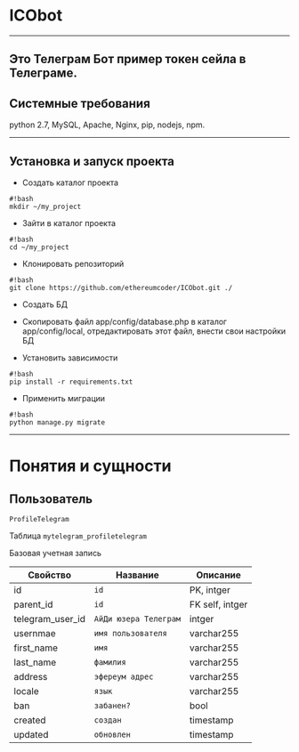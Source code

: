 # ICObot
---
Это Телеграм Бот пример токен сейла в Телеграме. 
---

## Системные требования

python 2.7, MySQL, Apache, Nginx, pip, nodejs, npm.

---

## Установка и запуск проекта
* Создать каталог проекта
```
#!bash
mkdir ~/my_project 
```
* Зайти в каталог проекта
```
#!bash
cd ~/my_project 
```
* Клонировать репозиторий
```
#!bash
git clone https://github.com/ethereumcoder/ICObot.git ./
```
* Создать БД
* Скопировать файл app/config/database.php в каталог app/config/local, отредактировать этот файл, внести свои настройки БД

* Установить зависимости
```
#!bash
pip install -r requirements.txt
```
* Применить миграции
```
#!bash
python manage.py migrate
```
---
# Понятия и сущности

## __Пользователь__

`ProfileTelegram`

Таблица `mytelegram_profiletelegram`

Базовая учетная запись

|Свойство|Название|Описание|
|---|---|---|
|id|`id`|PK, intger|
|parent_id|`id`|FK self, intger|
|telegram_user_id|`АйДи юзера Телеграм`|intger|
|usernmae|`имя пользователя`|varchar255|
|first_name|`имя`|varchar255|
|last_name|`фамилия`|varchar255|
|address|`эфереум адрес`|varchar255|
|locale|`язык`|varchar255|
|ban|`забанен?`|bool|
|created|`создан`|timestamp|
|updated|`обновлен`|timestamp|
